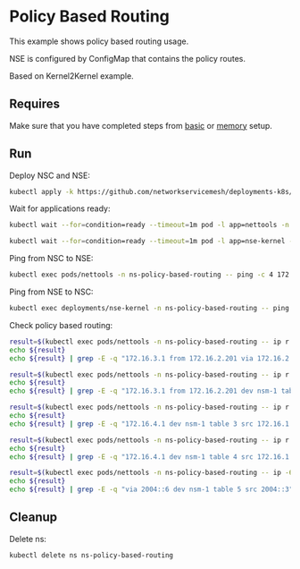 # Policy Based Routing

This example shows policy based routing usage.

NSE is configured by ConfigMap that contains the policy routes.

Based on Kernel2Kernel example.

## Requires

Make sure that you have completed steps from [basic](../../basic) or [memory](../../memory) setup.

## Run

Deploy NSC and NSE:
```bash
kubectl apply -k https://github.com/networkservicemesh/deployments-k8s/examples/features/policy-based-routing?ref=fb7ecbbf590c3c6be779151a12a7afcf04495495
```

Wait for applications ready:
```bash
kubectl wait --for=condition=ready --timeout=1m pod -l app=nettools -n ns-policy-based-routing
```
```bash
kubectl wait --for=condition=ready --timeout=1m pod -l app=nse-kernel -n ns-policy-based-routing
```

Ping from NSC to NSE:
```bash
kubectl exec pods/nettools -n ns-policy-based-routing -- ping -c 4 172.16.1.100
```

Ping from NSE to NSC:
```bash
kubectl exec deployments/nse-kernel -n ns-policy-based-routing -- ping -c 4 172.16.1.101
```

Check policy based routing:
```bash
result=$(kubectl exec pods/nettools -n ns-policy-based-routing -- ip r get 172.16.3.1 from 172.16.2.201 ipproto tcp dport 6666)
echo ${result}
echo ${result} | grep -E -q "172.16.3.1 from 172.16.2.201 via 172.16.2.200 dev nsm-1 table 1"
```

```bash
result=$(kubectl exec pods/nettools -n ns-policy-based-routing -- ip r get 172.16.3.1 from 172.16.2.201 ipproto tcp sport 5555)
echo ${result}
echo ${result} | grep -E -q "172.16.3.1 from 172.16.2.201 dev nsm-1 table 2"
```

```bash
result=$(kubectl exec pods/nettools -n ns-policy-based-routing -- ip r get 172.16.4.1 ipproto udp dport 6666)
echo ${result}
echo ${result} | grep -E -q "172.16.4.1 dev nsm-1 table 3 src 172.16.1.101"
```

```bash
result=$(kubectl exec pods/nettools -n ns-policy-based-routing -- ip r get 172.16.4.1 ipproto udp dport 6668)
echo ${result}
echo ${result} | grep -E -q "172.16.4.1 dev nsm-1 table 4 src 172.16.1.101"
```

```bash
result=$(kubectl exec pods/nettools -n ns-policy-based-routing -- ip -6 route get 2004::5 from 2004::3 ipproto udp dport 5555)
echo ${result}
echo ${result} | grep -E -q "via 2004::6 dev nsm-1 table 5 src 2004::3"
```

## Cleanup

Delete ns:
```bash
kubectl delete ns ns-policy-based-routing
```
